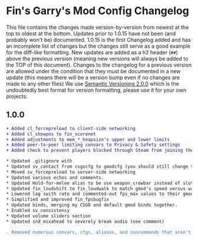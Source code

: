 # Fin's Garry's Mod Config Changelog

This file contains the changes made version-by-version from newest at the top to oldest at the bottom.
Updates prior to 1.0.15 have not been (and probably won't be) documented.
1.0.15 is the first Changelog added and has an incomplete list of changes but the changes still serve as a good example for the diff-like formatting.
New updates are added as a h2 header (`##`) above the previous version (meaning new versions will always be added to the TOP of this document). Changes to the changelog for a previous version are allowed under the condition that they must be documented in a new update (this means there will be a version bump even if no changes are made to any other files)
We use [Semantic Versioning 2.0.0](https://semver.org/spec/v2.0.0.html) which is the undoubtedly best format for version formatting, please use it for your own projects.


## 1.0.0

```diff
+ Added cl_forcepreload to client-side networking
+ Added cl_showpos to fin_scorenet
+ Added adjustments to mem_*_heapsize's upper and lower limits
+ Added peer-to-peer limiting convars to Privacy & Safety settings
+ Added check to prevent players blocked through Steam from joining the server.

* Updated .gitignore with
* Updated sv_contact from csgocfg to gmodcfg (you should still change this please)
* Moved sv_forcepreload to server-side networking
* Updated various echos and comments.
* Updated Hold-for-melee alias to be use weapon_crowbar instead of slot3.
* Updated fin_loudshift to fin_loudwalk to match gmod's speed versus walk functionality.
* Lowered lag swith rate and commented-out fps_max values to their gmod minimums
* Simplified and improved fin_fpsbugfix
* Updated binds, merging my CSGO and default gmod binds together.
* Enabled sv_consistency
* Updated volume sliders section
* Updated snd_mixahead to severely break audio (see comment)

- Removed numerous convars, cfgs, aliases, and concommands that aren't present in gmod.
```
